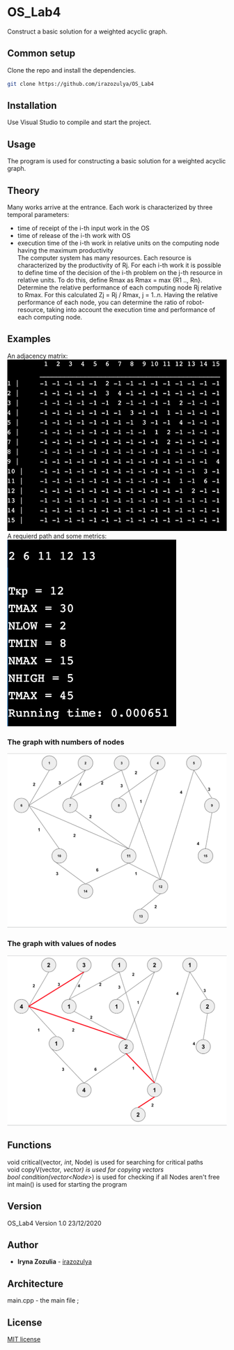 # OS_Lab4

Construct a basic solution for a weighted acyclic graph.

 ## Common setup

 Clone the repo and install the dependencies.

 ```bash
 git clone https://github.com/irazozulya/OS_Lab4
 ```

 ## Installation

 Use Visual Studio to compile and start the project.
 

 ## Usage

 The program is used for constructing a basic solution for a weighted acyclic graph.
 
 
 ## Theory
 Many works arrive at the entrance. Each work is characterized by three temporal parameters:
 - time of receipt of the i-th input work in the OS
 - time of release of the i-th work with OS
 - execution time of the i-th work in relative units on the computing node having the maximum productivity<br />
The computer system has many resources. Each resource is characterized by the productivity of Rj. For each i-th work it is possible to define time of the decision of the i-th problem on the j-th resource in relative units. To do this, define Rmax as Rmax = max {R1 .., Rn}. Determine the relative performance of each computing node Rj relative to Rmax. For this
 calculated Zj = Rj / Rmax, j = 1..n.
 Having the relative performance of each node, you can determine the ratio of robot-resource, taking into account the execution time and performance of each computing node.
 
 
 ## Examples
 
 An adjacency matrix:<br />
 ![The first picture](https://github.com/irazozulya/OS_Lab4/blob/main/1.png)
 A requierd path and some metrics:<br />
 ![The second picture](https://github.com/irazozulya/OS_Lab4/blob/main/2.png)
 
 ### The graph with numbers of nodes
 ![The graph1](https://github.com/irazozulya/OS_Lab4/blob/main/3.png)
 ### The graph with values of nodes
 ![The graph2](https://github.com/irazozulya/OS_Lab4/blob/main/4.png)

 ## Functions
 void critical(vector<int>*, int*, Node) is used for searching for critical paths<br />
 void copyV(vector<int>*, vector<int>) is used for copying vectors<br />
 bool condition(vector<Node*>) is used for checking if all Nodes aren't free<br />
int main() is used for starting the program<br />

 ## Version

 OS_Lab4 Version 1.0 23/12/2020
 

 ## Author

 - **Iryna Zozulia** - [irazozulya](https://github.com/irazozulya)


 ## Architecture

 main.cpp - the main file ;

 ## License

 [MIT license](https://choosealicense.com/licenses/mit/)

